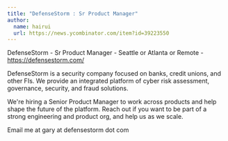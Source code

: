 ```yaml
---
title: "DefenseStorm : Sr Product Manager"
author:
  name: hairui
  url: https://news.ycombinator.com/item?id=39223550
---
```

DefenseStorm - Sr Product Manager - Seattle or Atlanta or Remote - <a href="https:&#x2F;&#x2F;defensestorm.com&#x2F;" rel="nofollow">https:&#x2F;&#x2F;defensestorm.com&#x2F;</a>

DefenseStorm is a security company focused on banks, credit unions, and other FIs. We provide an integrated platform of cyber risk assessment, governance, security, and fraud solutions.

We&#x27;re hiring a Senior Product Manager to work across products and help shape the future of the platform. Reach out if you want to be part of a strong engineering and product org, and help us as we scale.

Email me at gary at defensestorm dot com
